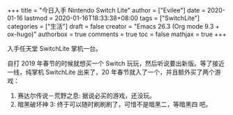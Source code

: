 +++
title = "今日入手 Nintendo Switch Lite"
author = ["Evilee"]
date = 2020-01-16
lastmod = 2020-01-16T18:33:38+08:00
tags = ["SwitchLite"]
categories = ["生活"]
draft = false
creator = "Emacs 26.3 (Org mode 9.3 + ox-hugo)"
authorbox = true
comments = true
toc = false
mathjax = true
+++

入手任天堂 SwitchLite 掌机一台。
<!--more-->

自打 2019 年春节的时候就想买一个 Switch 玩玩，然后听说要出新版。等了接近一线，纯掌机 SwitchLite 出来了，20 年春节就入了一个，并且额外买了两个游戏：

1.  赛达尔传说－荒野之息: 据说必买的游戏，还没玩。
2.  暗黑破坏神 3: 终于可以随时刷刷刷了，可惜不是暗黑二，等暗黑四 吧。
